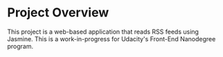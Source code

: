 # Project Overview

This project is a web-based application that reads RSS feeds using Jasmine. This is a work-in-progress for Udacity's Front-End Nanodegree program.
